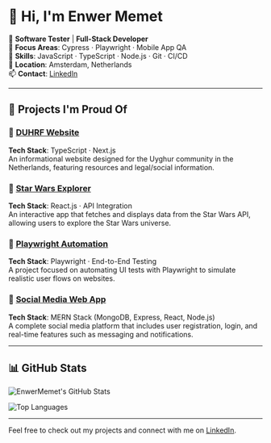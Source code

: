 # 👋 Hi, I'm Enwer Memet

💼 **Software Tester** | **Full-Stack Developer**  
🎯 **Focus Areas**: Cypress · Playwright · Mobile App QA  
🧠 **Skills**: JavaScript · TypeScript · Node.js · Git · CI/CD  
📍 **Location**: Amsterdam, Netherlands  
📫 **Contact**: [LinkedIn](https://linkedin.com/in/ememet)

---

## 🚀 Projects I'm Proud Of

### 🔹 [**DUHRF Website**](https://github.com/EnwerMemet/dutch-uyghur)  
**Tech Stack**: TypeScript · Next.js  
An informational website designed for the Uyghur community in the Netherlands, featuring resources and legal/social information.

### 🔹 [**Star Wars Explorer**](https://github.com/EnwerMemet/StarWars)  
**Tech Stack**: React.js · API Integration  
An interactive app that fetches and displays data from the Star Wars API, allowing users to explore the Star Wars universe.

### 🔹 [**Playwright Automation**](https://github.com/EnwerMemet/Automation-Exercise)  
**Tech Stack**: Playwright · End-to-End Testing  
A project focused on automating UI tests with Playwright to simulate realistic user flows on websites.

### 🔹 [**Social Media Web App**](https://github.com/ememet/socialapp)  
**Tech Stack**: MERN Stack (MongoDB, Express, React, Node.js)  
A complete social media platform that includes user registration, login, and real-time features such as messaging and notifications.

---

## 📊 GitHub Stats

![EnwerMemet's GitHub Stats](https://github-readme-stats.vercel.app/api?username=EnwerMemet&show_icons=true&theme=default&count_private=true&include_all_commits=true)

![Top Languages](https://github-readme-stats.vercel.app/api/top-langs/?username=EnwerMemet&layout=compact&theme=default)

---

Feel free to check out my projects and connect with me on [LinkedIn](https://linkedin.com/in/ememet).

